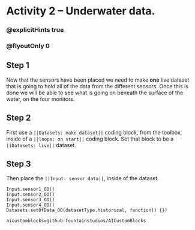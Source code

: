 # Activity 2 – Underwater data.

### @explicitHints true
### @flyoutOnly 0

## Step 1
Now that the sensors have been placed we need to make **one** live dataset that is going to hold all of the data from the different sensors.
Once this is done we will be able to see what is going on beneath the surface of the water, on the four monitors. 

## Step 2 
First use a `||Datasets: make dataset||` coding block, from the toolbox, inside of a `||loops: on start||` coding block.
Set that block to be a `||Datasets: live||` dataset.

## Step 3
Then place the `||Input: sensor data||`, inside of the dataset.

```ghost
Input.sensor1_OO()
Input.sensor2_OO()
Input.sensor3_OO()
Input.sensor4_OO()
Datasets.setOfData_OO(datasetType.historical, function() {})
```

```package
aicustomblocks=github:fountainstudios/AICustomBlocks
```
